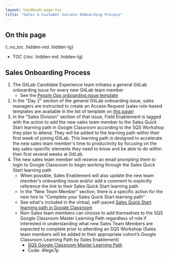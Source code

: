 ```yaml
---
layout: handbook-page-toc
title: "Sales & Customer Success Onboarding Process"
---
```


## On this page
{:.no_toc .hidden-md .hidden-lg}

- TOC
{:toc .hidden-md .hidden-lg}

## Sales Onboarding Process
1.  The GitLab Candidate Experience team initiates a general GitLab onboarding issue for every new GitLab team member
    - See the [People Ops onboarding issue template](https://gitlab.com/gitlab-com/people-group/employment-templates-2/blob/master/.gitlab/issue_templates/onboarding.md)
1.  In the "Day 2" section of the general GitLab onboarding issue, sales managers are instructed to create an Access Request (sales role-based templates are available in the list of template on [this page](https://gitlab.com/gitlab-com/team-member-epics/access-requests))
1.  In the "Sales Division" section of that issue, Field Enablement is tagged with the action to add the new sales team member to the Sales Quick Start learning path in Google Classroom according to the SQS Workshop they plan to attend. They will be added to the learning path within their first week of joining GitLab. This learning path is designed to accelerate the new sales team member's time to productivity by focusing on the key sales-specific elements they need to know and be able to do within their first several weeks at GitLab.
1.  The new sales team member will receive an email prompting them to login to Google Classroom to begin working through the Sales Quick Start learning path  
    - When possible, Sales Enablement will also update the new team member's onboarding issue and/or add a comment to explicitly reference the link to their Sales Quick Start learning path
    - In the "New Team Member" section, there is a specific action for the new hire to "Complete your Sales Quick Start learning path"
    - See what's included in the virtual, self-paced [Sales Quick Start learning path in Google Classroom](/handbook/sales/onboarding/#sales--customer-success-quick-start-pre-work-learning-path)
    - Non-Sales team members can choose to add themselves to the SQS Google Classroom Master Learning Path regardless of role if interested in understanding what new Sales Team Members are expected to complete prior to attending an SQS Workshop (Sales team members will be added to their appropriate cohort’s Google Classroom Learning Path by Sales Enablement)
        -  [SQS Google Classroom Master Learning Path](https://classroom.google.com/c/NjIxMTgzNzcyMzda)
        -  Code: 4fege7p
